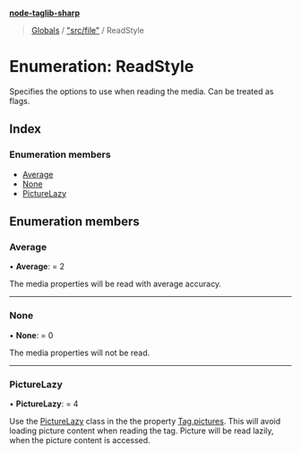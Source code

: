 **[node-taglib-sharp](../README.md)**

> [Globals](../globals.md) / ["src/file"](../modules/_src_file_.md) / ReadStyle

# Enumeration: ReadStyle

Specifies the options to use when reading the media. Can be treated as flags.

## Index

### Enumeration members

* [Average](_src_file_.readstyle.md#average)
* [None](_src_file_.readstyle.md#none)
* [PictureLazy](_src_file_.readstyle.md#picturelazy)

## Enumeration members

### Average

•  **Average**:  = 2

The media properties will be read with average accuracy.

___

### None

•  **None**:  = 0

The media properties will not be read.

___

### PictureLazy

•  **PictureLazy**:  = 4

Use the [PictureLazy](_src_file_.readstyle.md#picturelazy) class in the the property [Tag.pictures](../classes/_src_tag_.tag.md#pictures). This will avoid
loading picture content when reading the tag. Picture will be read lazily, when the picture
content is accessed.
